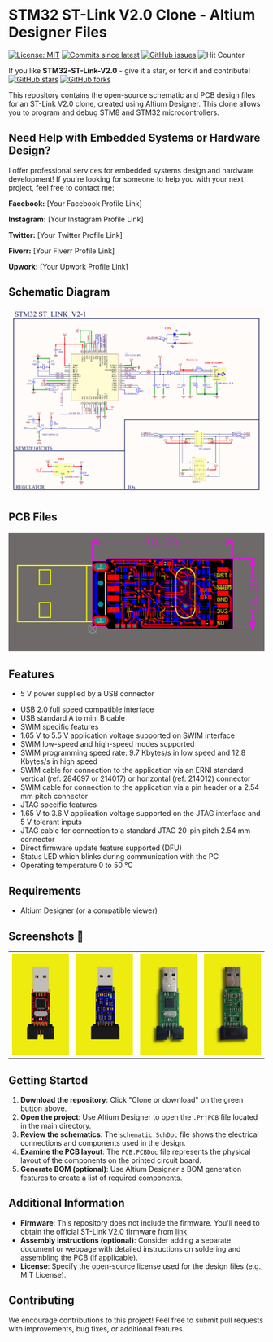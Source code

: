 # STM32 ST-Link V2.0 Clone - Altium Designer Files
[![License: MIT](https://img.shields.io/badge/License-MIT-green.svg)](https://opensource.org/licenses/MIT)
[![Commits since latest](https://img.shields.io/github/commits-since/yasir-shahzad/STM32-ST-Link-V2.0-Programmer/latest)](https://github.com/yasir-shahzad/STM32-ST-Link-V2.0-Programmer/commits/master)
[![GitHub issues](https://img.shields.io/github/issues/yasir-shahzad/STM32-ST-Link-V2.0-Programmer.svg)](https://github.com/yasir-shahzad/STM32-ST-Link-V2.0-Programmer/issues)
![Hit Counter](https://visitor-badge.laobi.icu/badge?page_id=yasir-shahzad_STM32-ST-Link-V2.0-Programmer)

If you like **STM32-ST-Link-V2.0** - give it a star, or fork it and contribute!
[![GitHub stars](https://img.shields.io/github/stars/yasir-shahzad/STM32-ST-Link-V2.0-Programmer.svg?style=social&label=Star)](https://github.com/yasir-shahzad/STM32-ST-Link-V2.0-Programmer/stargazers)
[![GitHub forks](https://img.shields.io/github/forks/yasir-shahzad/STM32-ST-Link-V2.0-Programmer.svg?style=social&label=Fork)](https://github.com/yasir-shahzad/STM32-ST-Link-V2.0-Programmer/network)

This repository contains the open-source schematic and PCB design files for an ST-Link V2.0 clone, created using Altium Designer. This clone allows you to program and debug STM8 and STM32 microcontrollers.


## Need Help with Embedded Systems or Hardware Design?
I offer professional services for embedded systems design and hardware development!  If you're looking for someone to help you with your next project, feel free to contact me:

**Facebook:** [Your Facebook Profile Link]

**Instagram:** [Your Instagram Profile Link]

**Twitter:** [Your Twitter Profile Link]

**Fiverr:** [Your Fiverr Profile Link]

**Upwork:** [Your Upwork Profile Link]


## Schematic Diagram
![Schematic Diagram](https://github.com/yasir-shahzad/STM32-ST-Link-V2.0-Programmer/blob/master/images/Schematic.png)

## PCB Files
![PCB Board](https://github.com/yasir-shahzad/STM32-ST-Link-V2.0-Programmer/blob/master/images/PCB.png)

## Features
* 5 V power supplied by a USB connector
- USB 2.0 full speed compatible interface
- USB standard A to mini B cable
- SWIM specific features
- 1.65 V to 5.5 V application voltage supported on SWIM interface
- SWIM low-speed and high-speed modes supported
- SWIM programming speed rate: 9.7 Kbytes/s in low speed and 12.8 Kbytes/s in high speed
- SWIM cable for connection to the application via an ERNI standard vertical (ref: 284697 or 214017) or horizontal (ref: 214012) connector
- SWIM cable for connection to the application via a pin header or a 2.54 mm pitch connector
- JTAG specific features
- 1.65 V to 3.6 V application voltage supported on the JTAG interface and 5 V tolerant inputs
- JTAG cable for connection to a standard JTAG 20-pin pitch 2.54 mm connector
- Direct firmware update feature supported (DFU)
- Status LED which blinks during communication with the PC
- Operating temperature 0 to 50 °C

## Requirements

- Altium Designer (or a compatible viewer)
  
## Screenshots :eyes:

<table>
  <tr>
    <th>
        <a href="images/Top3D.png" target="_blank">
        <img src='images/Top3D.png' width='200px' alt='image missing' /> </a>
    </th>
    <th>
        <a href="images/Bottom3D.png" target="_blank">
        <img src='images/Bottom3D.png' width='200px' alt='image missing' /> </a>
    </th>  
    <th>
        <a href="images/Top_Layout.png" target="_blank">
        <img src='images/Top_Layout.png' width='200px' alt='image missing' /> </a>
    </th>
    <th>
        <a href="images/Bottom_Layout.png" target="_blank">
        <img src='images/Bottom_Layout.png' width='200px' alt='image missing' /> </a>
    </th>
  </tr>
</table>

## Getting Started

1. **Download the repository**: Click "Clone or download" on the green button above.
2. **Open the project**: Use Altium Designer to open the `.PrjPCB` file located in the main directory.
3. **Review the schematics**: The `schematic.SchDoc` file shows the electrical connections and components used in the design.
4. **Examine the PCB layout**: The `PCB.PCBDoc` file represents the physical layout of the components on the printed circuit board.
5. **Generate BOM (optional)**: Use Altium Designer's BOM generation features to create a list of required components.

## Additional Information

- **Firmware**: This repository does not include the firmware. You'll need to obtain the official ST-Link V2.0 firmware from [link](https://github.com/GMMan/st-link-hack/blob/master/upgrade/upgrade.md)
- **Assembly instructions (optional)**: Consider adding a separate document or webpage with detailed instructions on soldering and assembling the PCB (if applicable).
- **License**: Specify the open-source license used for the design files (e.g., MIT License).

## Contributing

We encourage contributions to this project! Feel free to submit pull requests with improvements, bug fixes, or additional features.

